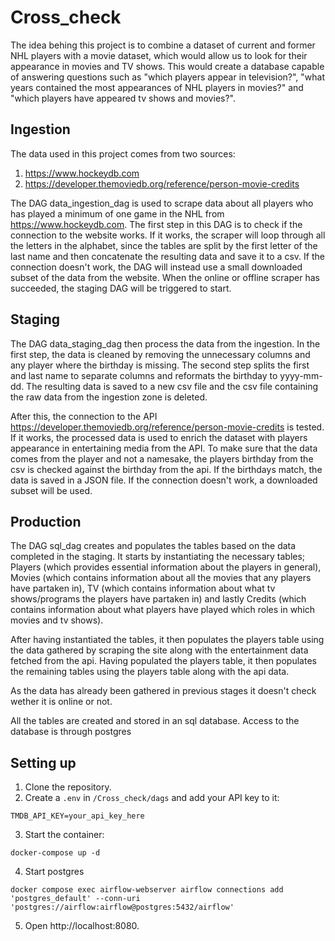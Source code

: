 # Cross_check
The idea behing this project is to combine a dataset of current and former NHL players with a movie dataset, which would allow us to look for their appearance in movies and TV shows. This would create a database capable of answering questions such as "which players appear in television?", "what years contained the most appearances of NHL players in movies?" and "which players have appeared tv shows and movies?".

## Ingestion
The data used in this project comes from two sources:

1. https://www.hockeydb.com
2. https://developer.themoviedb.org/reference/person-movie-credits

The DAG data_ingestion_dag is used to scrape data about all players who has played a minimum of one game in the NHL from https://www.hockeydb.com. The first step in this DAG is to check if the connection to the website works. If it works, the scraper will loop through all the letters in the alphabet, since the tables are split by the first letter of the last name and then concatenate the resulting data and save it to a csv. If the connection doesn't work, the DAG will instead use a small downloaded subset of the data from the website. When the online or offline scraper has succeeded, the staging DAG will be triggered to start.

## Staging
The DAG data_staging_dag then process the data from the ingestion. In the first step, the data is cleaned by removing the unnecessary columns and any player where the birthday is missing. The second step splits the first and last name to separate columns and reformats the birthday to yyyy-mm-dd. The resulting data is saved to a new csv file and the csv file containing the raw data from the ingestion zone is deleted.

After this, the connection to the API https://developer.themoviedb.org/reference/person-movie-credits is tested. If it works, the processed data is used to enrich the dataset with players appearance in entertaining media from the API. To make sure that the data comes from the player and not a namesake, the players birthday from the csv is checked against the birthday from the api. If the birthdays match, the data is saved in a JSON file. If the connection doesn't work, a downloaded subset will be used.

## Production
The DAG sql_dag creates and populates the tables based on the data completed in the staging. It starts by instantiating the necessary tables; Players (which provides essential information about the players in general), Movies (which contains information about all the movies that any players have partaken in), TV (which contains information about what tv shows/programs the players have partaken in) and lastly Credits (which contains information about what players have played which roles in which movies and tv shows). 

After having instantiated the tables, it then populates the players table using the data gathered by scraping the site along with the entertainment data fetched from the api. Having populated the players table, it then populates the remaining tables using the players table along with the api data. 

As the data has already been gathered in previous stages it doesn't check wether it is online or not. 

All the tables are created and stored in an sql database. Access to the database is through postgres 


## Setting up
1. Clone the repository.
2. Create a `.env` in `/Cross_check/dags` and add your API key to it:
```
TMDB_API_KEY=your_api_key_here
```
3. Start the container:
```
docker-compose up -d
```
4. Start postgres
```
docker compose exec airflow-webserver airflow connections add 'postgres_default' --conn-uri 'postgres://airflow:airflow@postgres:5432/airflow'
```
5. Open http://localhost:8080.

